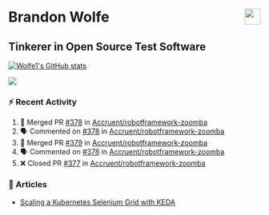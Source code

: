 Brandon Wolfe <a href="https://www.linkedin.com/in/brandon-wolfe1" target="_blank" rel="noreferrer"><img src="https://raw.githubusercontent.com/danielcranney/readme-generator/main/public/icons/socials/linkedin.svg" width="32" height="32" align="right"/></a>
==============================
Tinkerer in Open Source Test Software
-----------------------------

<p align="left"><a href="http://www.github.com/Wolfe1"><img src="https://github-readme-stats.vercel.app/api?username=Wolfe1&show_icons=true&hide=&count_private=true&title_color=0891b2&text_color=ffffff&icon_color=0891b2&bg_color=1c1917&hide_border=true&show_icons=true" alt="Wolfe1's GitHub stats" /></a></p>
<p align="left"><a href="http://www.github.com/Wolfe1"><img src="https://github-readme-streak-stats.herokuapp.com/?user=Wolfe1&stroke=ffffff&background=1c1917&ring=0891b2&fire=0891b2&currStreakNum=ffffff&currStreakLabel=0891b2&sideNums=ffffff&sideLabels=ffffff&dates=ffffff&hide_border=true" /></a></p>

### :zap: Recent Activity
<!--START_SECTION:activity-->
1. 🎉 Merged PR [#378](https://github.com/Accruent/robotframework-zoomba/pull/378) in [Accruent/robotframework-zoomba](https://github.com/Accruent/robotframework-zoomba)
2. 🗣 Commented on [#378](https://github.com/Accruent/robotframework-zoomba/pull/378#issuecomment-1838952777) in [Accruent/robotframework-zoomba](https://github.com/Accruent/robotframework-zoomba)
3. 🎉 Merged PR [#379](https://github.com/Accruent/robotframework-zoomba/pull/379) in [Accruent/robotframework-zoomba](https://github.com/Accruent/robotframework-zoomba)
4. 🗣 Commented on [#378](https://github.com/Accruent/robotframework-zoomba/pull/378#issuecomment-1813817444) in [Accruent/robotframework-zoomba](https://github.com/Accruent/robotframework-zoomba)
5. ❌ Closed PR [#377](https://github.com/Accruent/robotframework-zoomba/pull/377) in [Accruent/robotframework-zoomba](https://github.com/Accruent/robotframework-zoomba)
<!--END_SECTION:activity-->

### :newspaper: Articles
- [Scaling a Kubernetes Selenium Grid with KEDA](https://www.linkedin.com/pulse/scaling-kubernetes-selenium-grid-keda-brandon-wolfe)

